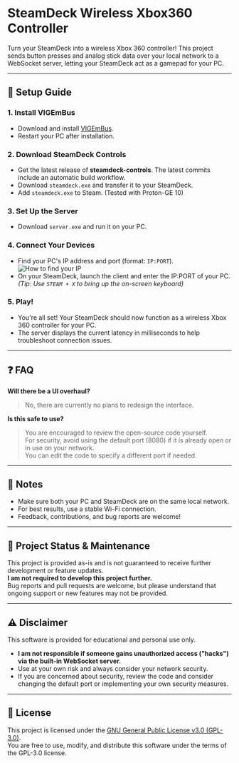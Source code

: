 # SteamDeck Wireless Xbox360 Controller

Turn your SteamDeck into a wireless Xbox 360 controller! This project sends button presses and analog stick data over your local network to a WebSocket server, letting your SteamDeck act as a gamepad for your PC.

---

## 🚀 Setup Guide

### 1. Install VIGEmBus

- Download and install [VIGEmBus](https://github.com/nefarius/ViGEmBus).
- Restart your PC after installation.

### 2. Download SteamDeck Controls

- Get the latest release of **steamdeck-controls**. The latest commits include an automatic build workflow.
- Download `steamdeck.exe` and transfer it to your SteamDeck.
- Add `steamdeck.exe` to Steam. (Tested with Proton-GE 10)

### 3. Set Up the Server

- Download `server.exe` and run it on your PC.

### 4. Connect Your Devices

- Find your PC's IP address and port (format: `IP:PORT`).  
  ![How to find your IP](https://github.com/user-attachments/assets/b1630635-ed50-4f2c-8d95-739d63acf377)
- On your SteamDeck, launch the client and enter the IP:PORT of your PC.  
  *(Tip: Use `STEAM + X` to bring up the on-screen keyboard)*

### 5. Play!

- You're all set! Your SteamDeck should now function as a wireless Xbox 360 controller for your PC.
- The server displays the current latency in milliseconds to help troubleshoot connection issues.

---

## ❓ FAQ

**Will there be a UI overhaul?**  
> No, there are currently no plans to redesign the interface.

**Is this safe to use?**  
> You are encouraged to review the open-source code yourself.  
> For security, avoid using the default port (8080) if it is already open or in use on your network.  
> You can edit the code to specify a different port if needed.

---

## 📝 Notes

- Make sure both your PC and SteamDeck are on the same local network.
- For best results, use a stable Wi-Fi connection.
- Feedback, contributions, and bug reports are welcome!

---

## 🚦 Project Status & Maintenance

This project is provided as-is and is not guaranteed to receive further development or feature updates.  
**I am not required to develop this project further.**  
Bug reports and pull requests are welcome, but please understand that ongoing support or new features may not be provided.

---

## ⚠️ Disclaimer

This software is provided for educational and personal use only.

- **I am not responsible if someone gains unauthorized access ("hacks") via the built-in WebSocket server.**  
- Use at your own risk and always consider your network security.
- If you are concerned about security, review the code and consider changing the default port or implementing your own security measures.

---

## 📄 License

This project is licensed under the [GNU General Public License v3.0 (GPL-3.0)](https://www.gnu.org/licenses/gpl-3.0.html).  
You are free to use, modify, and distribute this software under the terms of the GPL-3.0 license.
